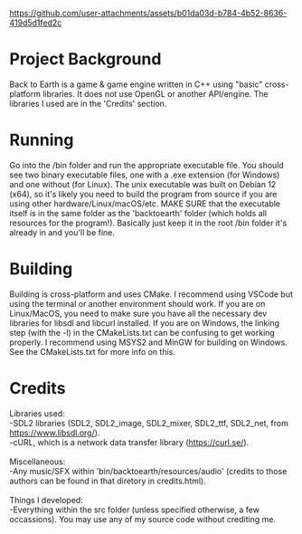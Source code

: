 https://github.com/user-attachments/assets/b01da03d-b784-4b52-8636-419d5d1fed2c

# Project Background
Back to Earth is a game & game engine written in C++ using "basic" cross-platform libraries. It does not use OpenGL or another API/engine. The libraries I used are in the 'Credits' section.

# Running
Go into the /bin folder and run the appropriate executable file. You should see two binary executable files, one with a .exe extension (for Windows) and one without (for Linux). The unix executable was built on Debian 12 (x64), so it's likely you need to build the program from source if you are using other hardware/Linux/macOS/etc. MAKE SURE that the executable itself is in the same folder as the 'backtoearth' folder (which holds all resources for the program!). Basically just keep it in the root /bin folder it's already in and you'll be fine.

# Building
Building is cross-platform and uses CMake. I recommend using VSCode but using the terminal or another environment should work. If you are on Linux/MacOS, you need to make sure you have all the necessary dev libraries for libsdl and libcurl installed. If you are on Windows, the linking step (with the -l) in the CMakeLists.txt can be confusing to get working properly. I recommend using MSYS2 and MinGW for building on Windows. See the CMakeLists.txt for more info on this.

# Credits
Libraries used:<br>
-SDL2 libraries (SDL2, SDL2_image, SDL2_mixer, SDL2_ttf, SDL2_net, from https://www.libsdl.org/).<br>
-cURL, which is a network data transfer library (https://curl.se/).<br>
<br>
Miscellaneous:<br>
-Any music/SFX within 'bin/backtoearth/resources/audio' (credits to those authors can be found in that diretory in credits.html).<br>
<br>
Things I developed:<br>
-Everything within the src folder (unless specified otherwise, a few occassions). You may use any of my source code without crediting me.<br>
